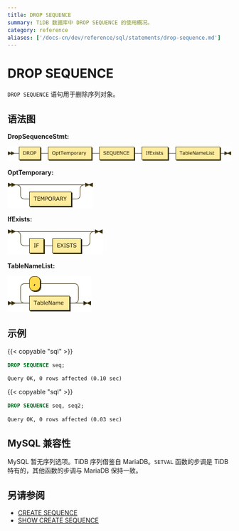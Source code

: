 ```yaml
---
title: DROP SEQUENCE
summary: TiDB 数据库中 DROP SEQUENCE 的使用概况。
category: reference
aliases: ['/docs-cn/dev/reference/sql/statements/drop-sequence.md']
---
```


# DROP SEQUENCE

`DROP SEQUENCE` 语句用于删除序列对象。

## 语法图

**DropSequenceStmt:**

![DropSequenceStmt](/media/sqlgram/DropSequenceStmt.png)

**OptTemporary:**

![OptTemporary](/media/sqlgram/OptTemporary.png)

**IfExists:**

![IfExists](/media/sqlgram/IfExists.png)

**TableNameList:**

![TableNameList](/media/sqlgram/TableNameList.png)

## 示例

{{< copyable "sql" >}}

```sql
DROP SEQUENCE seq;
```

```
Query OK, 0 rows affected (0.10 sec)
```

{{< copyable "sql" >}}

```sql
DROP SEQUENCE seq, seq2;
```

```
Query OK, 0 rows affected (0.03 sec)
```

## MySQL 兼容性

MySQL 暂无序列选项。TiDB 序列借鉴自 MariaDB。`SETVAL` 函数的步调是 TiDB 特有的，其他函数的步调与 MariaDB 保持一致。

## 另请参阅

* [CREATE SEQUENCE](/sql-statements/sql-statement-create-sequence.md)
* [SHOW CREATE SEQUENCE](/sql-statements/sql-statement-show-create-sequence.md)
